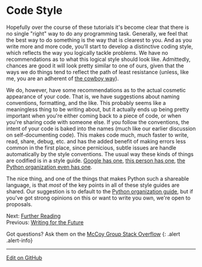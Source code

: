 # Code Style

Hopefully over the course of these tutorials it's become clear that there is no single "right" way to do any programming task.
Generally, we feel that the best way to do something is the way that is clearest to you.
And as you write more and more code, you'll start to develop a distinctive coding style, which reflects the way you logically tackle problems.
We have no recommendations as to what this logical style should look like.
Admittedly, chances are good it will look pretty similar to one of ours, given that the ways we do things tend to reflect the path of least resistance (unless, like me, you are an adherent of [the cowboy way](https://en.wikipedia.org/wiki/Riders_in_the_Sky_(band))).

We do, however, have some recommendations as to the actual cosmetic appearance of your code. 
That is, we have suggestions about naming conventions, formatting, and the like.
This probably seems like a meaningless thing to be writing about, but it actually ends up being pretty important when you're either coming back to a piece of code,
or when you're sharing code with someone else.
If you follow the conventions, the intent of your code is baked into the names (much like our earlier discussion on self-documenting code).
This makes code much, much faster to write, read, share, debug, etc. and has the added benefit of making errors less common in the first place, since pernicious, subtle issues are handle automatically by the style conventions.
The usual way these kinds of things are codified is in a style guide. [Google has one](https://google.github.io/styleguide/pyguide.html), [this person has one](https://docs.python-guide.org/writing/style/), [the Python organization even has one](https://www.python.org/dev/peps/pep-0008/#introduction).

The nice thing, and one of the things that makes Python such a shareable language, is that _most_ of the key points in all of these style guides are shared. 
Our suggestion is to default to the [Python organization guide](https://www.python.org/dev/peps/pep-0008/#introduction), but if you've got strong opinions on this
or want to write you own, we're open to proposals.

<span class="text-muted">Next:</span>
 [Further Reading](../ProgrammingTips#further-reading)<br/>
<span class="text-muted">Previous:</span>
 [Writing for the Future](FutureCentricDesign.md)<br/>

Got questions? Ask them on the [McCoy Group Stack Overflow](https://stackoverflow.com/c/mccoygroup/questions/ask)
{: .alert .alert-info}

---
[Edit on GitHub <i class="fab fa-github" aria-hidden="true"></i>](https://github.com/McCoyGroup/References/edit/gh-pages/McCoy%20Group%20Code%20Academy/ProgrammingTips/DevelopingCodeStyle.md)